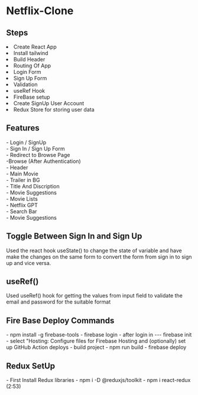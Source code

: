 <h1>Netflix-Clone</h1>

<h2>Steps</h2>
<ui>
<li>Create React App</li>
<li>Install tailwind</li>
<li>Build Header </li>
<li>Routing Of App </li>
<li>Login Form </li>
<li>Sign Up Form </li>
<li>Validation</li>
<li>useRef Hook</li>
<li>FireBase setup </li>
<li>Create SignUp User Account</li>
<li>Redux Store  for storing user data</li>

</ui>



<h2>Features</h2> 
</hr>
- Login / SignUp </br>
  - Sign In / Sign Up Form </br>
  - Redirect to Browse Page </br>
-Browse (After Authentication) </br>
  - Header </br>
  - Main Movie </br>
     - Trailer in BG </br>
     - Title And Discription </br>
     - Movie Suggestions </br>
        - Movie Lists </br>
- Netflix GPT </br>
     - Search Bar </br>
     - Movie Suggestions </br>


<h2>Toggle Between Sign In and Sign Up </h2>
<p>Used the react hook useState() to change the state of variable and have make the changes on the same form to convert the form from sign in to sign up and vice  versa. </p>

<h2>useRef()</h2>
<p>Used useRef() hook for getting the values from input field to validate the email and password for the suitable format </p>


<h2>Fire Base Deploy Commands </h2>
- npm install -g firebase-tools
- firebase login
- after login in  --- firebase init
- select "Hosting: Configure files for Firebase Hosting and (optionally) set up GitHub Action deploys
- build project - npm run build
- firebase deploy

<h2>Redux SetUp</h2>
- First Install Redux libraries
    - npm i -D @reduxjs/toolkit
    - npm i react-redux  (2:53)

